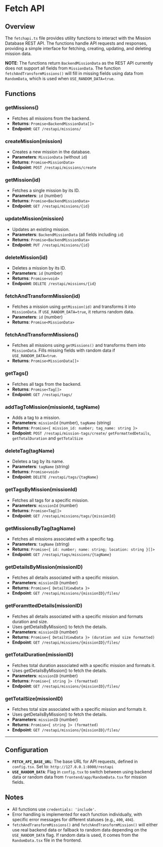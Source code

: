 # Fetch API

## Overview
The `fetchapi.ts` file provides utility functions to interact with the Mission Database REST API. The functions handle API requests and responses, providing a simple interface for fetching, creating, updating, and deleting mission data.

**NOTE**: The functions return `BackendMissionData` as the REST API currently does not support all fields from `MissionData`. The function `fetchAndTransformMissions()` will fill in missing fields using data from `RandomData`, which is used when `USE_RANDOM_DATA=true`.

## Functions

### getMissions()
- Fetches all missions from the backend.
- **Returns**: `Promise<BackendMissionData[]>`
- **Endpoint**: `GET /restapi/missions/`

### createMission(mission)
- Creates a new mission in the database.
- **Parameters**: `MissionData` (without `id`)
- **Returns**: `Promise<MissionData>`
- **Endpoint**: `POST /restapi/missions/create`

### getMission(id)
- Fetches a single mission by its ID.
- **Parameters**: `id` (number)
- **Returns**: `Promise<BackendMissionData>`
- **Endpoint**: `GET /restapi/missions/{id}`

### updateMission(mission)
- Updates an existing mission.
- **Parameters**: `BackendMissionData` (all fields including `id`)
- **Returns**: `Promise<BackendMissionData>`
- **Endpoint**: `PUT /restapi/missions/{id}`

### deleteMission(id)
- Deletes a mission by its ID.
- **Parameters**: `id` (number)
- **Returns**: `Promise<void>`
- **Endpoint**: `DELETE /restapi/missions/{id}`

### fetchAndTransformMission(id)
- Fetches a mission using `getMission(id)` and transforms it into `MissionData`. If `USE_RANDOM_DATA=true`, it returns random data.
- **Parameters**: `id` (number)
- **Returns**: `Promise<MissionData>`

### fetchAndTransformMissions()
- Fetches all missions using `getMissions()` and transforms them into `MissionData`. Fills missing fields with random data if `USE_RANDOM_DATA=true`.
- **Returns**: `Promise<MissionData[]>`

### getTags()
- Fetches all tags from the backend.
- **Returns**: `Promise<Tag[]>`
- **Endpoint**: `GET /restapi/tags/`

### addTagToMission(missionId, tagName)
- Adds a tag to a mission.
- **Parameters**: `missionId` (number), `tagName` (string)
- **Returns**: `Promise<{ mission_id: number; tag_name: string }>`
- **Endpoint**: `POST /restapi/mission-tags/create/`
`getFormattedDetails`, `getTotalDuration` and `getTotalSize`
### deleteTag(tagName)
- Deletes a tag by its name.
- **Parameters**: `tagName` (string)
- **Returns**: `Promise<void>`
- **Endpoint**: `DELETE /restapi/tags/{tagName}`

### getTagsByMission(missionId)
- Fetches all tags for a specific mission.
- **Parameters**: `missionId` (number)
- **Returns**: `Promise<Tag[]>`
- **Endpoint**: `GET /restapi/missions/tags/{missionId}`

### getMissionsByTag(tagName)
- Fetches all missions associated with a specific tag.
- **Parameters**: `tagName` (string)
- **Returns**: `Promise<{ id: number; name: string; location: string }[]>`
- **Endpoint**: `GET /restapi/tags/missions/{tagName}`

### getDetailsByMission(missionID)
- Fetches all details associated with a specific mission.
- **Parameters**: `missionID` (number)
- **Returns**: `Promise<{ DetailViewData }>`
- **Endpoint**: `GET /restapi/missions/{missionID}/files/`

### getForamttedDetails(missionID)
- Fetches all details associated with a specific mission and formats duration and size.
- Uses getDetailsByMission() to fetch the details.
- **Parameters**: `missionID` (number)
- **Returns**: `Promise<{ DetailViewData }> (duration and size formatted)`
- **Endpoint**: `GET /restapi/missions/{missionID}/files/`

### getTotalDuration(missionID)
- Fetches total duration associated with a specific mission and formats it.
- Uses getDetailsByMission() to fetch the details.
- **Parameters**: `missionID` (number)
- **Returns**: `Promise<{ string }> (formatted)`
- **Endpoint**: `GET /restapi/missions/{missionID}/files/`

### getTotalSize(missionID)
- Fetches total size associated with a specific mission and formats it.
- Uses getDetailsByMission() to fetch the details.
- **Parameters**: `missionID` (number)
- **Returns**: `Promise<{ string }> (formatted)`
- **Endpoint**: `GET /restapi/missions/{missionID}/files/`
-------------------------
## Configuration
- **`FETCH_API_BASE_URL`**: The base URL for API requests, defined in `config.tsx`. Set to: `http://127.0.0.1:8000/restapi`
- **`USE_RANDOM_DATA`**: Flag in `config.tsx` to switch between using backend data or random data from `frontend/app/RandomData.tsx` for mission fields.

## Notes
- All functions use `credentials: 'include'`.
- Error handling is implemented for each function individually, with specific error messages for different statuses (e.g., `400`, `404`).
- `fetchAndTransformMissions()` and `fetchAndTransformMission()` will either use real backend data or fallback to random data depending on the `USE_RANDOM_DATA` flag. If random data is used, it comes from the `RandomData.tsx` file in the frontend.